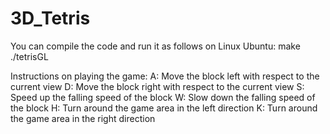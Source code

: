 # 3D_Tetris

You can compile the code and run it as follows on Linux Ubuntu:
make 
./tetrisGL 

Instructions on playing the game: 
A: Move the block left with respect to the current view 
D: Move the block right with respect to the current view 
S: Speed up the falling speed of the block 
W: Slow down the falling speed of the block 
H: Turn around the game area in the left direction 
K: Turn around the game area in the right direction
